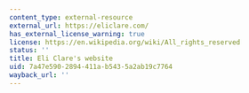 ```yaml
---
content_type: external-resource
external_url: https://eliclare.com/
has_external_license_warning: true
license: https://en.wikipedia.org/wiki/All_rights_reserved
status: ''
title: Eli Clare's website
uid: 7a47e590-2894-411a-b543-5a2ab19c7764
wayback_url: ''
---
```

